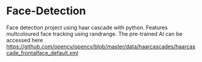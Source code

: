 # Face-Detection
Face detection project using haar cascade with python.
Features multcoloured face tracking using randrange.
The pre-trained AI can be accessed here https://github.com/opencv/opencv/blob/master/data/haarcascades/haarcascade_frontalface_default.xml 
